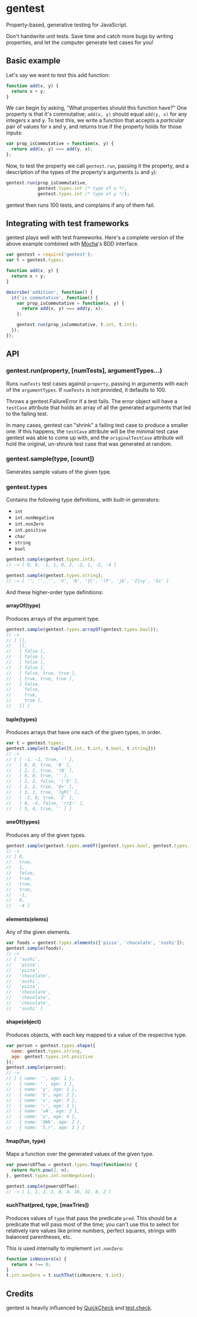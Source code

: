 # gentest

Property-based, generative testing for JavaScript.

Don't handwrite unit tests. Save time and catch more bugs by writing
properties, and let the computer generate test cases for you!


## Basic example

Let's say we want to test this add function:

```javascript
function add(x, y) {
  return x + y;
}
```

We can begin by asking, "What properties should this function have?"
One property is that it's commutative; `add(x, y)` should equal
`add(y, x)` for any integers x and y. To test this, we write a function
that accepts a *particular* pair of values for x and y, and returns
true if the property holds for those inputs:

```javascript
var prop_isCommutative = function(x, y) {
  return add(x, y) === add(y, x);
};
```

Now, to test the property we call `gentest.run`, passing it the
property, and a description of the types of the property's arguments
(`x` and `y`):

```javascript
gentest.run(prop_isCommutative,
            gentest.types.int /* type of x */,
            gentest.types.int /* type of y */);
```

gentest then runs 100 tests, and complains if any of them fail.


## Integrating with test frameworks

gentest plays well with test frameworks. Here's a complete version of
the above example combined with
[Mocha](http://visionmedia.github.io/mocha/)'s BDD interface.

```javascript
var gentest = require('gentest');
var t = gentest.types;

function add(x, y) {
  return x + y;
}

describe('addition', function() {
  it('is commutative', function() {
    var prop_isCommutative = function(x, y) {
      return add(x, y) === add(y, x);
    };

    gentest.run(prop_isCommutative, t.int, t.int);
  });
});
```


## API

### gentest.run(property, [numTests], argumentTypes...)

Runs `numTests` test cases against `property`, passing in arguments
with each of the `argumentTypes`. If `numTests` is not provided, it
defaults to 100.

Throws a gentest.FailureError if a test fails. The error object will
have a `testCase` attribute that holds an array of all the generated
arguments that led to the failing test.

In many cases, gentest can "shrink" a failing test case to produce a
smaller one. If this happens, the `testCase` attribute will be the
minimal test case gentest was able to come up with, and the
`originalTestCase` attribute will hold the original, un-shrunk test
case that was generated at random.

### gentest.sample(type, [count])

Generates sample values of the given type.

### gentest.types

Contains the following type definitions, with built-in generators:

* `int`
* `int.nonNegative`
* `int.nonZero`
* `int.positive`
* `char`
* `string`
* `bool`


```javascript
gentest.sample(gentest.types.int);
// -> [ 0, 0, -1, 1, 0, 2, -2, 1, -2, -4 ]

gentest.sample(gentest.types.string);
// -> [ '', '', '', 'V', 'N', '{C', '(P', 'jb', 'I{=y', 'Ss' ]
```

And these higher-order type definitions:

#### arrayOf(type)

Produces arrays of the argument type.

```javascript
gentest.sample(gentest.types.arrayOf(gentest.types.bool));
// ->
// [ [],
//   [],
//   [ false ],
//   [ false ],
//   [ false ],
//   [ false ],
//   [ false, true, true ],
//   [ true, true, true ],
//   [ false,
//     false,
//     true,
//     true ],
//   [] ]
```

#### tuple(types)

Produces arrays that have one each of the given types, in order.

```javascript
var t = gentest.types;
gentest.sample(t.tuple([t.int, t.int, t.bool, t.string]))
// ->
// [ [ -1, -1, true, '' ],
//   [ 0, 0, true, 'B' ],
//   [ 2, 1, true, '!B' ],
//   [ 0, 0, true, '' ],
//   [ 2, 2, false, '\'D' ],
//   [ 2, 2, true, '@+' ],
//   [ 3, 1, true, '7gR]' ],
//   [ -2, 0, true, 'Z' ],
//   [ 0, -4, false, 'rr$:' ],
//   [ 5, 4, true, '' ] ]
```

#### oneOf(types)

Produces any of the given types.

```javascript
gentest.sample(gentest.types.oneOf([gentest.types.bool, gentest.types.int]));
// ->
// [ 0,
//   true,
//   1,
//   false,
//   true,
//   true,
//   true,
//   -1,
//   0,
//   -4 ]
```

#### elements(elems)

Any of the given elements.

```javascript
var foods = gentest.types.elements(['pizza', 'chocolate', 'sushi']);
gentest.sample(foods);
// ->
// [ 'sushi',
//   'pizza',
//   'pizza',
//   'chocolate',
//   'sushi',
//   'pizza',
//   'chocolate',
//   'chocolate',
//   'chocolate',
//   'sushi' ]
```

#### shape(object)

Produces objects, with each key mapped to a value of the respective
type.

```javascript
var person = gentest.types.shape({
  name: gentest.types.string,
  age: gentest.types.int.positive
});
gentest.sample(person);
// ->
// [ { name: '', age: 1 },
//   { name: '', age: 1 },
//   { name: 'y', age: 1 },
//   { name: '$', age: 2 },
//   { name: 'v', age: 3 },
//   { name: '~', age: 2 },
//   { name: 'vA', age: 2 },
//   { name: 'u', age: 4 },
//   { name: 'QWb', age: 2 },
//   { name: '5,r', age: 3 } ]
```

#### fmap(fun, type)

Maps a function over the generated values of the given type.

```javascript
var powersOfTwo = gentest.types.fmap(function(n) {
  return Math.pow(2, n);
}, gentest.types.int.nonNegative);

gentest.sample(powersOfTwo);
// -> [ 1, 1, 2, 2, 8, 4, 16, 32, 8, 2 ]
```

#### suchThat(pred, type, [maxTries])

Produces values of `type` that pass the predicate `pred`. This should
be a predicate that will pass most of the time; you can't use this to
select for relatively rare values like prime numbers, perfect squares,
strings with balanced parentheses, etc.

This is used internally to implement `int.nonZero`:

```javascript
function isNonzero(x) {
  return x !== 0;
}
t.int.nonZero = t.suchThat(isNonzero, t.int);
```


## Credits

gentest is heavily influenced by
[QuickCheck](http://www.haskell.org/haskellwiki/Introduction_to_QuickCheck2)
and [test.check](https://github.com/clojure/test.check).
